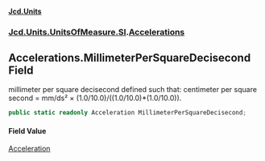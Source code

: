 #### [Jcd.Units](index.md 'index')
### [Jcd.Units.UnitsOfMeasure.SI](Jcd.Units.UnitsOfMeasure.SI.md 'Jcd.Units.UnitsOfMeasure.SI').[Accelerations](Accelerations.md 'Jcd.Units.UnitsOfMeasure.SI.Accelerations')

## Accelerations.MillimeterPerSquareDecisecond Field

millimeter per square decisecond defined such that: centimeter per square second = mm/ds² ×
(1.0/10.0)/((1.0/10.0)*(1.0/10.0)).

```csharp
public static readonly Acceleration MillimeterPerSquareDecisecond;
```

#### Field Value
[Acceleration](Acceleration.md 'Jcd.Units.UnitTypes.Acceleration')